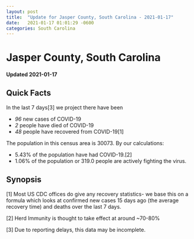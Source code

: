 ```yaml
---
layout: post
title:  "Update for Jasper County, South Carolina - 2021-01-17"
date:   2021-01-17 01:01:29 -0600
categories: South Carolina
---
```


# Jasper County, South Carolina
#### Updated 2021-01-17

## Quick Facts

In the last 7 days[3] we project there have been
- *96* new cases of COVID-19
- *2* people have died of COVID-19
- *48* people have recovered from COVID-19[1]

The population in this census area is 30073. By our calculations:
- 5.43% of the population have had COVID-19.[2]
- 1.06% of the population or 319.0 people are actively fighting the virus.

## Synopsis




[1] Most US CDC offices do give any recovery statistics- we base this on a formula which looks at confirmed new cases
15 days ago (the average recovery time) and deaths over the last 7 days.

[2] Herd Immunity is thought to take effect at around ~70-80%

[3] Due to reporting delays, this data may be incomplete.
 
    